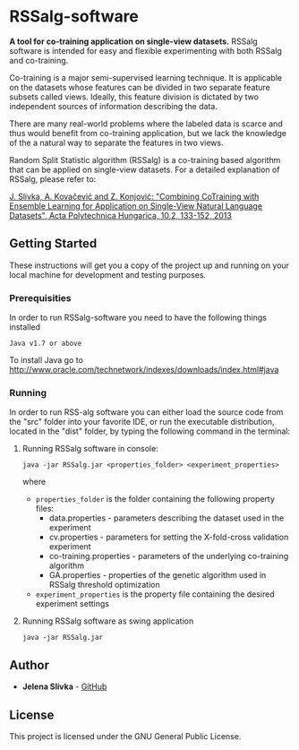 # RSSalg-software

**A tool for co-training application on single-view datasets.**
RSSalg software is intended for easy and flexible experimenting with both RSSalg and co-training.

Co-training is a major semi-supervised learning technique. It is applicable on the datasets whose features can be divided in two separate feature subsets called views. Ideally, this feature division is dictated by two independent sources of information describing the data. 

There are many real-world problems where the labeled data is scarce and thus would benefit from co-training application, but we lack the knowledge of the a natural way to separate the features in two views.

Random Split Statistic algorithm (RSSalg) is a co-training based algorithm that can be applied on single-view datasets. For a detailed explanation of RSSalg, please refer to:

[J. Slivka, A. Kovačević and Z. Konjović: "Combining CoTraining
with Ensemble Learning for Application on Single-View Natural Language Datasets", Acta Polytechnica Hungarica, 10.2, 133-152, 2013](http://uni-obuda.hu/journal/Slivka_Kovacevic_Konjovic_40.pdf)

## Getting Started

These instructions will get you a copy of the project up and running on your local machine for development and testing purposes.

### Prerequisities

In order to run RSSalg-software you need to have the following things installed

```
Java v1.7 or above
```
To install Java go to http://www.oracle.com/technetwork/indexes/downloads/index.html#java

### Running

In order to run RSS-alg software you can either load the source code from the "src" folder into your favorite IDE, or run the executable distribution, located in the "dist" folder, by typing the following command in the terminal:
 
1. Running RSSalg software in console:
	```
	java -jar RSSalg.jar <properties_folder> <experiment_properties>
	```
	where 
	* `properties_folder` is the folder containing the following property files: 
		* data.properties - parameters describing the dataset used in the experiment
		* cv.properties - parameters for setting the X-fold-cross validation experiment
		* co-training.properties - parameters of the underlying co-training algorithm
		* GA.properties - properties of the genetic algorithm used in RSSalg threshold optimization
	* `experiment_properties` is the property file containing the desired experiment settings

2. Running RSSalg software as swing application
	```
	java -jar RSSalg.jar
	```

## Author

* **Jelena Slivka** - [GitHub](https://github.com/slivkaje)

## License

This project is licensed under the GNU General Public License.
